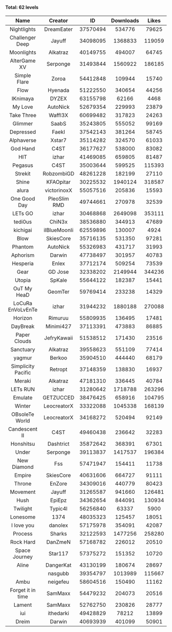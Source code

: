 #### Total: 62 levels

| Name | Creator | ID | Downloads | Likes |
|:---:|:---:|:---:|:---:|:---:|
| Nightlights | DreamEater | 37570494 | 534776 | 79625
| Challenger Deep | Jayuff | 34098095 | 1368833 | 119059
| Moonlights | Alkatraz | 40149755 | 494007 | 64745
| AlterGame XV | Serponge | 31493844 | 1560922 | 186185
| Simple Flare | Zoroa | 54412848 | 109944 | 15740
| Flow | Hyenada | 51222550 | 340654 | 44256
| IKnimaya | DYZEX | 63155798 | 62166 | 4468
| My Love | AutoNick | 52679354 | 229993 | 23879
| Take Three | Waffl3X | 60699482 | 317823 | 24263
| Glimmer | SaabS | 35243805 | 555052 | 99169
| Depressed | FaekI | 37542143 | 381264 | 58745
| Alphaverse | Xstar7 | 35114282 | 324570 | 61033
| God Hand | C4ST | 36177627 | 538000 | 83082
| HIT | izhar | 41469085 | 659805 | 81487
| Pegasus | C4ST | 35003644 | 599525 | 115393
| Strekit | RobzombiGD | 48261228 | 182199 | 27110
| Shine | KFAOpitar | 30225532 | 1940124 | 318587
| alura | victorinoxX | 55057516 | 205836 | 15593
| One Good Day | PleoSlim RMD | 49744661 | 270978 | 32539
| LETs GO | izhar | 30468868 | 2649098 | 353111
| tedi0us | ChiN3x | 38536880 | 344913 | 47689
| kichigai | iIBlueMoonIi | 62559896 | 130007 | 4924
| Blow | SkiesCore | 35716135 | 531350 | 97281
| Phantom | AutoNick | 55326983 | 431717 | 31993
| Aphorism | Darwin | 47738497 | 301957 | 40783
| Hesperia | Enlex | 37712174 | 509254 | 73539
| Gear | GD Jose | 32338202 | 2149944 | 344236
| Utopia | SpKale | 55644122 | 182387 | 15441
| OuT My HeaD | GeomTer | 59769414 | 233238 | 14329
| LoCuRa EnVoLvEnTe | izhar | 31944232 | 1880188 | 270088
| Horizon | Rimuruu | 55809935 | 136495 | 17481
| DayBreak | Minimi427 | 37113391 | 473883 | 86885
| Paper Clouds | JefryKawaii | 51538512 | 171430 | 23516
| Sanctuary | Alkatraz | 39558623 | 551109 | 77414
| yagmur | Berkoo | 35904510 | 444440 | 68179
| Simplicity Pacific | Retropt | 37148359 | 138830 | 16937
| Meraki | Alkatraz | 47181310 | 336445 | 40784
| LETs  RUN | izhar | 31280642 | 1718788 | 263296
| Emulate | GETZUCCED | 38476425 | 658916 | 104795
| Winter | LeocreatorX | 33322088 | 1045338 | 168139
| OBsoleTe World | LeocreatorX | 34168272 | 520494 | 92149
| Candescent II | C4ST | 49460438 | 236642 | 32283
| Honshitsu | Dashtrict | 35872642 | 368391 | 67301
| Under | Serponge | 39113837 | 1417537 | 196384
| New Diamond | Fss | 57471947 | 154411 | 11738
| Empire | SkiesCore | 40631606 | 664727 | 91111
| Throne | EnZore | 34309016 | 440779 | 80423
| Movement | Jayuff | 31265587 | 941660 | 126481
| Hush | EpiEpz | 34362654 | 844091 | 130934
| Twilight | Typic4l | 56256840 | 63337 | 5900
| Lonesome | 1374 | 48035323 | 125457 | 18051
| I love you | danolex | 57175978 | 354091 | 42087
| Process | Sharks | 32122593 | 1477256 | 258280
| Rock Hard | DanZmeN | 57168782 | 226012 | 20510
| Space Journey | Star117 | 57375272 | 151352 | 10720
| Aline | DangerKat | 43130199 | 180674 | 28697
|   | nasgubb | 39354797 | 1013989 | 115667
| Ambu | neigefeu | 58604516 | 150490 | 11162
| Forget it in time | SamMaxx | 54479232 | 204073 | 20516
| Lament | SamMaxx | 52762750 | 230826 | 28777
| iui | ithedarki | 49428829 | 78212 | 13899
| Dreim | Darwin | 40693939 | 401099 | 50901
